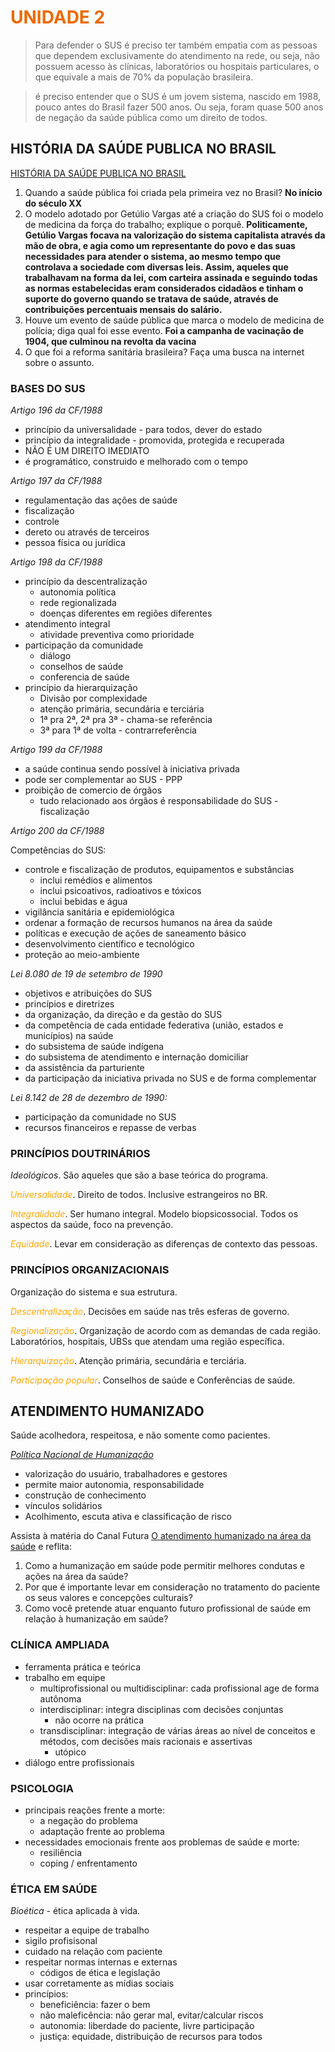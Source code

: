 # <span style="color:#EC6A00">**UNIDADE 2**</span>

> Para defender o SUS é preciso ter também empatia com as pessoas que dependem exclusivamente do atendimento na rede, ou seja, não possuem acesso às clínicas, laboratórios ou hospitais particulares, o que equivale a mais de 70% da população brasileira.

> é preciso entender que o SUS é um jovem sistema, nascido em 1988, pouco antes do Brasil fazer 500 anos. Ou seja, foram quase 500 anos de negação da saúde pública como um direito de todos.

## HISTÓRIA DA SAÚDE PUBLICA NO BRASIL

[HISTÓRIA DA SAÚDE PUBLICA NO BRASIL](https://www.youtube.com/watch?v=L7NzqtspLpc)

1. Quando a saúde pública foi criada pela primeira vez no Brasil? **No início do século XX**
2. O modelo adotado por Getúlio Vargas até a criação do SUS foi o modelo de medicina da força do trabalho; explique o porquê. **Politicamente, Getúlio Vargas focava na valorização do sistema capitalista através da mão de obra, e agia como um representante do povo e das suas necessidades para atender o sistema, ao mesmo tempo que controlava a sociedade com diversas leis. Assim, aqueles que trabalhavam na forma da lei, com carteira assinada e seguindo todas as normas estabelecidas eram considerados cidadãos e tinham o suporte do governo quando se tratava de saúde, através de contribuições percentuais mensais do salário.**
3. Houve um evento de saúde pública que marca o modelo de medicina de polícia; diga qual foi esse evento. **Foi a campanha de vacinação de 1904, que culminou na revolta da vacina**
4. O que foi a reforma sanitária brasileira? Faça uma busca na internet sobre o assunto.

### BASES DO SUS

_Artigo 196 da CF/1988_

- princípio da universalidade - para todos, dever do estado
- princípio da integralidade - promovida, protegida e recuperada
- NÃO É UM DIREITO IMEDIATO
- é programático, construido e melhorado com o tempo

_Artigo 197 da CF/1988_

- regulamentação das ações de saúde
- fiscalização
- controle
- dereto ou através de terceiros
- pessoa física ou jurídica

_Artigo 198 da CF/1988_

- princípio da descentralização
  - autonomia política
  - rede regionalizada
  - doenças diferentes em regiões diferentes
- atendimento integral
  - atividade preventiva como prioridade
- participação da comunidade
  - diálogo
  - conselhos de saúde
  - conferencia de saúde
- princípio da hierarquização
  - Divisão por complexidade
  - atenção primária, secundária e terciária
  - 1ª pra 2ª, 2ª pra 3ª - chama-se referência
  - 3ª para 1ª de volta - contrarreferência

_Artigo 199 da CF/1988_

- a saúde continua sendo possível à iniciativa privada
- pode ser complementar ao SUS - PPP
- proibição de comercio de órgãos
  - tudo relacionado aos órgãos é responsabilidade do SUS - fiscalização

_Artigo 200 da CF/1988_

Competências do SUS:
- controle e fiscalização de produtos, equipamentos e substâncias
  - inclui remédios e alimentos
  - inclui psicoativos, radioativos e tóxicos
  - inclui bebidas e água
- vigilância sanitária e epidemiológica
- ordenar a formação de recursos humanos na área da saúde
- políticas e execução de ações de saneamento básico
- desenvolvimento científico e tecnológico
- proteção ao meio-ambiente

_Lei 8.080 de 19 de setembro de 1990_

- objetivos e atribuições do SUS
- princípios e diretrizes
- da organização, da direção e da gestão do SUS
- da competência de cada entidade federativa (união, estados e municípios) na saúde
- do subsistema de saúde indígena
- do subsistema de atendimento e internação domiciliar
- da assistência da parturiente
- da participação da iniciativa privada no SUS e de forma complementar

_Lei 8.142 de 28 de dezembro de 1990:_

- participação da comunidade no SUS
- recursos financeiros e repasse de verbas

### PRINCÍPIOS DOUTRINÁRIOS

_Ideológicos_. São aqueles que são a base teórica do programa.

<span style="color:orange">_Universalidade_</span>. Direito de todos. Inclusive estrangeiros no BR.

<span style="color:orange">_Integralidade_</span>. Ser humano integral. Modelo biopsicossocial. Todos os aspectos da saúde, foco na prevenção.

<span style="color:orange">_Equidade_</span>. Levar em consideração as diferenças de contexto das pessoas.

### PRINCÍPIOS ORGANIZACIONAIS

Organização do sistema e sua estrutura.

<span style="color:orange">_Descentralização_</span>. Decisões em saúde nas três esferas de governo.

<span style="color:orange">_Regionalização_</span>. Organização de acordo com as demandas de cada região. Laboratórios, hospitais, UBSs que atendam uma região específica.

<span style="color:orange">_Hierarquização_</span>. Atenção primária, secundária e terciária.

<span style="color:orange">_Participação popular_</span>. Conselhos de saúde e Conferências de saúde.

## ATENDIMENTO HUMANIZADO

Saúde acolhedora, respeitosa, e não somente como pacientes.

[_Política Nacional de Humanização_](https://bvsms.saude.gov.br/bvs/publicacoes/humanizasus_documento_gestores_trabalhadores_sus.pdf)
- valorização do usuário, trabalhadores e gestores
- permite maior autonomia, responsabilidade
- construção de conhecimento
- vínculos solidários
- Acolhimento, escuta ativa e classificação de risco

Assista à matéria do Canal Futura [O atendimento humanizado na área da saúde](https://www.youtube.com/watch?v=T-q23TvfJ1E) e reflita:

1. Como a humanização em saúde pode permitir melhores condutas e ações na área da saúde?
2. Por que é importante levar em consideração no tratamento do paciente os seus valores e concepções culturais?
3. Como você pretende atuar enquanto futuro profissional de saúde em relação à humanização em saúde?

### CLÍNICA AMPLIADA

- ferramenta prática e teórica
- trabalho em equipe
  - multiprofissional ou multidisciplinar: cada profissional age de forma autônoma
  - interdisciplinar: integra disciplinas com decisões conjuntas
    - não ocorre na prática
  - transdisciplinar: integração de várias áreas ao nível de conceitos e métodos, com decisões mais racionais e assertivas
    - utópico
- diálogo entre profissionais

### PSICOLOGIA

- principais reações frente a morte:
  - a negação do problema
  - adaptação frente ao problema
- necessidades emocionais frente aos problemas de saúde e morte:
  - resiliência
  - coping / enfrentamento

### ÉTICA EM SAÚDE

_Bioética_ - ética aplicada à vida.
- respeitar a equipe de trabalho
- sigilo profisisonal
- cuidado na relação com paciente
- respeitar normas internas e externas
  - códigos de ética e legislação
- usar corretamente as mídias sociais
- princípios:
  - beneficiência: fazer o bem
  - não maleficência: não gerar mal, evitar/calcular riscos
  - autonomia: liberdade do paciente, livre participação
  - justiça: equidade, distribuição de recursos para todos
